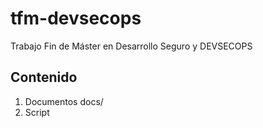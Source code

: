 # tfm-devsecops
Trabajo Fin de Máster en Desarrollo Seguro y DEVSECOPS

## Contenido
1. Documentos
   docs/
2. Script